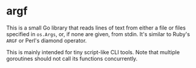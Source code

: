 # argf

This is a small Go library that reads lines of text from either a file or files specified in `os.Args`, or, if
none are given, from stdin. It's similar to Ruby's `ARGF` or Perl's diamond operator.

This is mainly intended for tiny script-like CLI tools. Note that multiple goroutines should not call its
functions concurrently.
